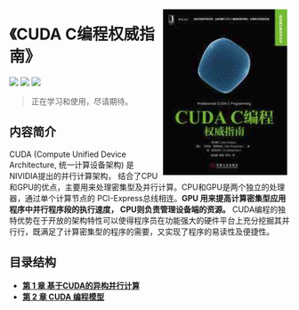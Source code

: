[<img src="image/cuda-c-programming.png" alt="logo" height="300" align="right" />](https://book.douban.com/subject/27108836/)

# 《CUDA C编程权威指南》

![](https://img.shields.io/badge/version-v2-green.svg)
[![](https://img.shields.io/badge/language-%E7%AE%80%E4%BD%93%E4%B8%AD%E6%96%87-red.svg)](./README.md)
[![](https://img.shields.io/badge/chat-%E4%BA%A4%E6%B5%81-667ed5.svg)](./assets/community.md) 

> 正在学习和使用，尽请期待。

## 内容简介

CUDA (Compute Unified Device Architecture, 统一计算设备架构) 是NIVIDIA提出的并行计算架构， 结合了CPU和GPU的优点，主要用来处理密集型及并行计算。CPU和GPU是两个独立的处理器，通过单个计算节点的 PCI-Express总线相连。**GPU 用来提高计算密集型应用程序中并行程序段的执行速度， CPU则负责管理设备端的资源。** CUDA编程的独特优势在于开放的架构特性可以使得程序员在功能强大的硬件平台上充分挖掘其并行行，既满足了计算密集型的程序的需要，又实现了程序的易读性及便捷性。

## 目录结构
- [**第 1 章 基于CUDA的异构并行计算**](./src/chapter01/README.md)
- [**第 2 章 CUDA 编程模型**](./src/chapter02/README.md)
